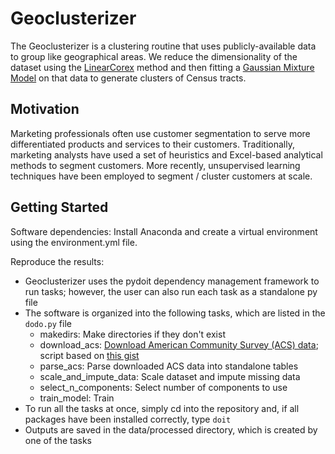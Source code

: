 # Geoclusterizer

The Geoclusterizer is a clustering routine that uses publicly-available data to group like geographical areas. We reduce the dimensionality of the dataset using the [LinearCorex](https://github.com/gregversteeg/LinearCorex) method and then fitting a [Gaussian Mixture Model](https://scikit-learn.org/stable/modules/mixture.html#) on that data to generate clusters of Census tracts.

## Motivation

Marketing professionals often use customer segmentation to serve more differentiated products and services to their customers. Traditionally, marketing analysts have used a set of heuristics and Excel-based analytical methods to segment customers. More recently, unsupervised learning techniques have been employed to segment / cluster customers at scale.

## Getting Started

Software dependencies: Install Anaconda and create a virtual environment using the environment.yml file.

Reproduce the results:
* Geoclusterizer uses the pydoit dependency management framework to run tasks; however, the user can also run each task as a standalone py file
* The software is organized into the following tasks, which are listed in the ```dodo.py``` file
  * makedirs: Make directories if they don't exist 
  * download_acs: [Download American Community Survey (ACS) data](https://www.census.gov/programs-surveys/acs/data.html); script based on [this gist](https://gist.githubusercontent.com/erikbern/89c5f44bd1354854a8954fa2df04453d/raw/efd7b7c31d781a5cae9849be60ab86967bf7d2ed/american_community_survey_example.py)
  * parse_acs: Parse downloaded ACS data into standalone tables
  * scale_and_impute_data: Scale dataset and impute missing data
  * select_n_components: Select number of components to use
  * train_model: Train 
* To run all the tasks at once, simply cd into the repository and, if all packages have been installed correctly, type ```doit```
* Outputs are saved in the data/processed directory, which is created by one of the tasks
